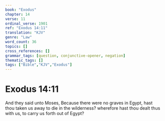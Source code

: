 ```yaml
---
book: "Exodus"
chapter: 14
verse: 11
ordinal_verse: 1901
ref: "Exodus 14:11"
translation: "KJV"
genre: "Law"
word_count: 36
topics: []
cross_references: []
grammar_tags: [question, conjunctive-opener, negation]
thematic_tags: []
tags: ["Bible","KJV","Exodus"]
---
```


# Exodus 14:11

And they said unto Moses, Because there were no graves in Egypt, hast thou taken us away to die in the wilderness? wherefore hast thou dealt thus with us, to carry us forth out of Egypt?
